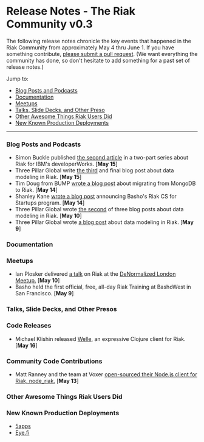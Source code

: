 # Release Notes - The Riak Community v0.3

The following release notes chronicle the key events that happened in the Riak Community from approximately May 4 thru June 1. If you have something contribute, [please submit a pull request](https://github.com/basho/the-riak-community/pulls). (We want everything the community has done, so don't hesitate to add something for a past set of release notes.)

Jump to:

* [Blog Posts and Podcasts](#blog-posts-and-podcasts) 
* [Documentation](#documenation)
* [Meetups](#meetups)
* [Talks, Slide Decks, and Other Preso](#talks-slide-decks-and-other-presos)
* [Other Awesome Things Riak Users Did](#other-awesome-things-riak-users-did)
* [New Known Production Deployments](#new-known-production-deployments)

----

### Blog Posts and Podcasts 

* Simon Buckle published [the second article](http://www.ibm.com/developerworks/opensource/library/os-riak2/index.html) in a two-part series about Riak for IBM's developerWorks. [**May 15**]  
* Three Pillar Global write [the third](http://www.threepillarglobal.com/node/333) and final blog post about data modeling in Riak. [**May 15**]
* Tim Doug from BUMP [wrote a blog post](http://devblog.bu.mp/from-mongodb-to-riak) about migrating from MongoDB to Riak. [**May 14**]
* Shanley Kane [wrote a blog post](http://basho.com/blog/technical/2012/05/14/Riak-CS-for-Startups/) announcing Basho's Riak CS for Startups program. [**May 14**]
* Three Pillar Global wrote [the second](http://www.threepillarglobal.com/node/331) of three blog posts about data modeling in Riak. [**May 10**]
* Three Pillar Global wrote [a blog post](http://www.threepillarglobal.com/node/326) about data modeling in Riak. [**May 9**]

### Documentation 

### Meetups

* Ian Plosker delivered [a talk](http://skillsmatter.com/podcast/nosql/denormalised-riak) on Riak at the [DeNormalized London Meetup.](http://www.meetup.com/DeNormalised-London/events/60652102/) [**May 10**]
* Basho held the first official, free, all-day Riak Training at BashoWest in San Francisco. [**May 9**]

### Talks, Slide Decks, and Other Presos

### Code Releases

* Michael Klishin released [Welle](http://clojureriak.info/), an expressive Clojure client for Riak. [**May 16**]

### Community Code Contributions

* Matt Ranney and the team at Voxer [open-sourced their Node.js client for Riak, node_riak.](https://github.com/mranney/node_riak) [**May 13**]

### Other Awesome Things Riak Users Did

### New Known Production Deployments 

* [5apps](https://5apps.com/)
* [Eye.fi](http://www.eye.fi)
